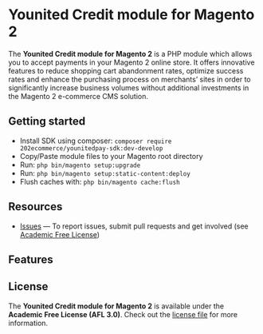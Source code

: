 # Younited Credit module for Magento 2

The **Younited Credit module for Magento 2** is a PHP module which allows you to accept payments in your Magento 2 online store. It offers innovative features to reduce shopping cart abandonment rates, optimize success rates and enhance the purchasing process on merchants’ sites in order to significantly increase business volumes without additional investments in the Magento 2 e-commerce CMS solution.

## Getting started

- Install SDK using composer: `composer require 202ecommerce/younitedpay-sdk:dev-develop`
- Copy/Paste module files to your Magento root directory
- Run: `php bin/magento setup:upgrade`
- Run: `php bin/magento setup:static-content:deploy`
- Flush caches with: `php bin/magento cache:flush`

## Resources

- [Issues][project-issues] — To report issues, submit pull requests and get involved (see [Academic Free License][project-license])

## Features

## License

The **Younited Credit module for Magento 2** is available under the **Academic Free License (AFL 3.0)**. Check out the [license file][project-license] for more information.

[project-issues]: https://github.com/YounitedCredit/younitedpay-module-magento2/issues
[project-license]: LICENSE.md
